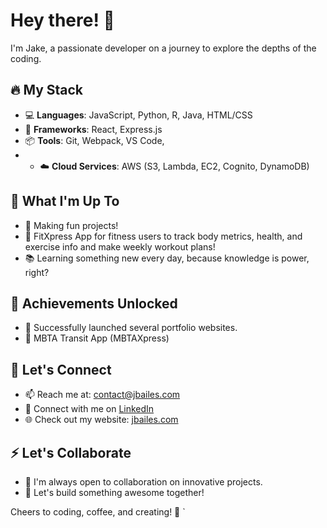 # Hey there! 👋

I'm Jake, a passionate developer on a journey to explore the depths of the coding.
## 🔥 My Stack

- 💻 **Languages**: JavaScript, Python, R, Java, HTML/CSS
- 🚀 **Frameworks**: React, Express.js
- 📦 **Tools**: Git, Webpack, VS Code,
- - ☁️ **Cloud Services**: AWS (S3, Lambda, EC2, Cognito, DynamoDB)

## 🌱 What I'm Up To

- 🚧 Making fun projects!
-  🎉 FitXpress App for fitness users to track body metrics, health, and exercise info and make weekly workout plans!
- 📚 Learning something new every day, because knowledge is power, right?

## 🚀 Achievements Unlocked

- 🎉 Successfully launched several portfolio websites.
- 🎉 MBTA Transit App (MBTAXpress)
## 💬 Let's Connect

- 📫 Reach me at: contact@jbailes.com
- 💼 Connect with me on [LinkedIn](https://www.linkedin.com/in/jbailes01/)
- 🌐 Check out my website: [jbailes.com](https://jbailes.com)

## ⚡ Let's Collaborate

- 👯 I'm always open to collaboration on innovative projects.
- 🤝 Let's build something awesome together!

Cheers to coding, coffee, and creating! 🚀
`
